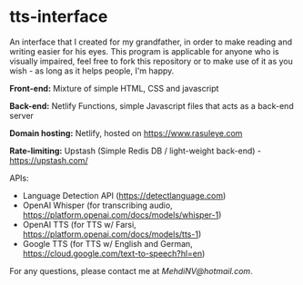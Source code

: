 # tts-interface
An interface that I created for my grandfather, in order to make reading and
writing easier for his eyes. This program is applicable for anyone who is visually
impaired, feel free to fork this repository or to make use of it as you wish -
as long as it helps people, I'm happy.

**Front-end:**
Mixture of simple HTML, CSS and javascript

**Back-end:**
Netlify Functions, simple Javascript files that acts as a back-end server

**Domain hosting:** Netlify, hosted on https://www.rasuleye.com

**Rate-limiting:** Upstash (Simple Redis DB / light-weight back-end) - https://upstash.com/

APIs:
* Language Detection API (https://detectlanguage.com)
* OpenAI Whisper (for transcribing audio, https://platform.openai.com/docs/models/whisper-1)
* OpenAI TTS (for TTS w/ Farsi, https://platform.openai.com/docs/models/tts-1)
* Google TTS (for TTS w/ English and German, https://cloud.google.com/text-to-speech?hl=en)

For any questions, please contact me at _MehdiNV@hotmail.com_.
